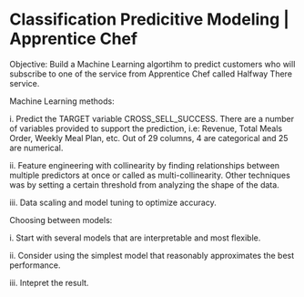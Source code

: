 # Classification Predicitive Modeling | Apprentice Chef

Objective: Build a Machine Learning algortihm to predict customers who will subscribe to one of the service from Apprentice Chef called Halfway There service.

Machine Learning methods:

i. Predict the TARGET variable CROSS_SELL_SUCCESS. There are a number of variables provided to support the prediction, i.e: Revenue, Total Meals Order, Weekly Meal Plan, etc. Out of 29 columns, 4 are categorical and 25 are numerical.

ii. Feature engineering with collinearity by finding relationships between multiple predictors at once or called as multi-collinearity. Other techniques was by setting a certain threshold from analyzing the shape of the data.

iii. Data scaling and model tuning to optimize accuracy.


Choosing between models:

i. Start with several models that are interpretable and most flexible.

ii. Consider using the simplest model that reasonably approximates the best performance.

iii. Intepret the result.
